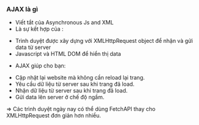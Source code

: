 ### AJAX là gì 
- Viết tắt của Asynchronous Js and XML
- Là sự kết hợp của :
+ Trình duyệt được xây dựng với XMLHttpRequest object để nhận và gửi data từ server
+ Javascript và HTML DOM để hiển thị data
- AJAX giúp cho bạn:
+ Cập nhật lại website mà không cần reload lại trang.
+ Yêu cầu dữ liệu từ server sau khi trang đã load.
+ Nhận dữ liệu từ server sau khi trang đã load.
+ Gửi data lên server ở chế độ ngầm.

=> Các trình duyệt ngày nay có thể dùng FetchAPI thay cho XMLHttpRequest đơn giản hơn nhiều.
